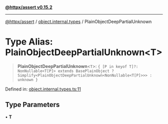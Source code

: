 [**@httpx/assert v0.15.2**](../../README.md)

***

[@httpx/assert](../../README.md) / [object.internal.types](../README.md) / PlainObjectDeepPartialUnknown

# Type Alias: PlainObjectDeepPartialUnknown\<T\>

> **PlainObjectDeepPartialUnknown**\<`T`\>: `{ [P in keyof T]?: NonNullable<T[P]> extends BasePlainObject ? Simplify<PlainObjectDeepPartialUnknown<NonNullable<T[P]>>> : unknown }`

Defined in: [object.internal.types.ts:11](https://github.com/belgattitude/httpx/blob/68e7ebef40f7182365676b3a21f99e398b93dd78/packages/assert/src/object.internal.types.ts#L11)

## Type Parameters

• **T**
